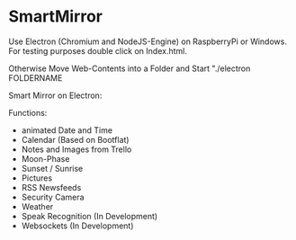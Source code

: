 # SmartMirror

Use Electron (Chromium and NodeJS-Engine) on RaspberryPi or Windows.
For testing purposes double click on Index.html. 

Otherwise Move Web-Contents into a Folder and Start "./electron FOLDERNAME

Smart Mirror on Electron:

Functions:

- animated Date and Time
- Calendar (Based on Bootflat)
- Notes and Images from Trello
- Moon-Phase
- Sunset / Sunrise
- Pictures
- RSS Newsfeeds
- Security Camera
- Weather
- Speak Recognition (In Development)
- Websockets (In Development)

